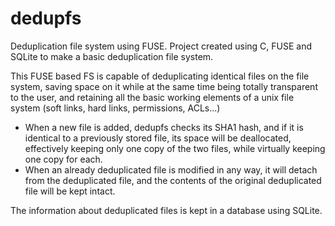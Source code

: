 # dedupfs
Deduplication file system using FUSE. Project created using C, FUSE and SQLite to make a basic deduplication file system.

This FUSE based FS is capable of deduplicating identical files on the file system, saving space on it while at the same time being totally transparent to the user, and retaining all the basic working elements of a unix file system (soft links, hard links, permissions, ACLs...)
  - When a new file is added, dedupfs checks its SHA1 hash, and if it is identical to a previously stored file, its space will be deallocated, effectively keeping only one copy of the two files, while virtually keeping one copy for each.
  - When an already deduplicated file is modified in any way, it will detach from the deduplicated file, and the contents of the original deduplicated file will be kept intact.
  
The information about deduplicated files is kept in a database using SQLite.
